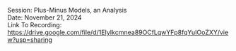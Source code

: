 Session: Plus-Minus Models, an Analysis <br>
Date: November 21, 2024 <br>
Link To Recording: https://drive.google.com/file/d/1EIyIkcmnea89OCfLqwYFp8fqYuIOoZXY/view?usp=sharing
